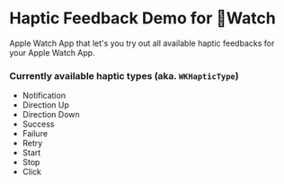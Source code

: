 # Haptic Feedback Demo for Watch

Apple Watch App that let's you try out all available haptic feedbacks for your Apple Watch App.



### Currently available haptic types (aka. `WKHapticType`)
- Notification
- Direction Up
- Direction Down
- Success
- Failure
- Retry
- Start
- Stop
- Click
